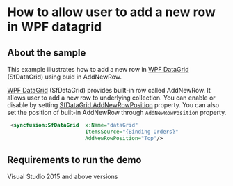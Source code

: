 # How to allow user to add a new row in WPF datagrid

## About the sample

This example illustrates how to add a new row in [WPF DataGrid](https://www.syncfusion.com/wpf-ui-controls/datagrid) (SfDataGrid) using buid in AddNewRow.

[WPF DataGrid](https://www.syncfusion.com/wpf-ui-controls/datagrid) (SfDataGrid) provides built-in row called AddNewRow. It allows user to add a new row to underlying collection. You can enable or disable by setting [SfDataGrid.AddNewRowPosition](https://help.syncfusion.com/cr/cref_files/wpf/Syncfusion.SfGrid.WPF~Syncfusion.UI.Xaml.Grid.SfDataGrid~AddNewRowPosition.html) property. You can also set the position of built-in AddNewRow through `AddNewRowPosition` property.

```xml
 <syncfusion:SfDataGrid  x:Name="dataGrid" 
                         ItemsSource="{Binding Orders}" 
                         AddNewRowPosition="Top"/>
```
## Requirements to run the demo
Visual Studio 2015 and above versions
